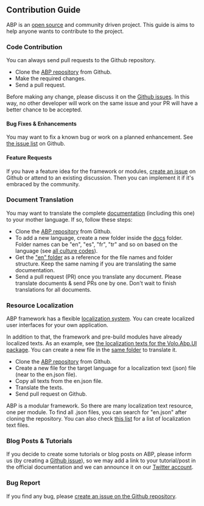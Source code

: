 ## Contribution Guide

ABP is an [open source](https://github.com/abpframework) and community driven project. This guide is aims to help anyone wants to contribute to the project.

### Code Contribution

You can always send pull requests to the Github repository.

- Clone the [ABP repository](https://github.com/abpframework/abp/) from Github.
- Make the required changes.
- Send a pull request.

Before making any change, please discuss it on the [Github issues](https://github.com/abpframework/abp/issues). In this way, no other developer will work on the same issue and your PR will have a better chance to be accepted.

#### Bug Fixes & Enhancements

You may want to fix a known bug or work on a planned enhancement. See [the issue list](https://github.com/abpframework/abp/issues) on Github.

#### Feature Requests

If you have a feature idea for the framework or modules, [create an issue](https://github.com/abpframework/abp/issues/new) on Github or attend to an existing discussion. Then you can implement it if it's embraced by the community.

### Document Translation

You may want to translate the complete [documentation](https://abp.io/documents/) (including this one) to your mother language. If so, follow these steps:

* Clone the [ABP repository](https://github.com/abpframework/abp/) from Github.
* To add a new language, create a new folder inside the [docs](https://github.com/abpframework/abp/tree/master/docs) folder. Folder names can be "en", "es", "fr", "tr" and so on based on the language (see [all culture codes](https://msdn.microsoft.com/en-us/library/hh441729.aspx)).
* Get the ["en" folder](https://github.com/abpframework/abp/tree/master/docs/en) as a reference for the file names and folder structure. Keep the same naming if you are translating the same documentation.
* Send a pull request (PR) once you translate any document. Please translate documents & send PRs one by one. Don't wait to finish translations for all documents.

### Resource Localization

ABP framework has a flexible [localization system](../Localization.md). You can create localized user interfaces for your own application.

In addition to that, the framework and pre-build modules have already localized texts. As an example, see [the localization texts for the Volo.Abp.UI package](https://github.com/abpframework/abp/blob/master/framework/src/Volo.Abp.UI/Localization/Resources/AbpUi/en.json). You can create a new file in the [same folder](https://github.com/abpframework/abp/tree/master/framework/src/Volo.Abp.UI/Localization/Resources/AbpUi) to translate it.

* Clone the [ABP repository](https://github.com/abpframework/abp/) from Github.
* Create a new file for the target language for a localization text (json) file (near to the en.json file).
* Copy all texts from the en.json file.
* Translate the texts.
* Send pull request on Github.

ABP is a modular framework. So there are many localization text resource, one per module. To find all .json files, you can search for "en.json" after cloning the repository. You can also check [this list](Localization-Text-Files.md) for a list of localization text files.

### Blog Posts & Tutorials

If you decide to create some tutorials or blog posts on ABP, please inform us (by creating a [Github issue](https://github.com/abpframework/abp/issues)), so we may add a link to your tutorial/post in the official documentation and we can announce it on our [Twitter account](https://twitter.com/abpframework).

### Bug Report

If you find any bug, please [create an issue on the Github repository](https://github.com/abpframework/abp/issues/new).
